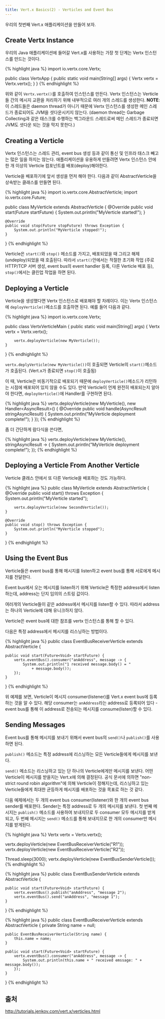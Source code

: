 ```yaml
---
title: Vert.x Basics(2) - Verticles and Event Bus
---
```


우리의 첫번째 Vert.x 애플리케이션을 만들어 보자.

## Create Vertx Instance
우리의 Java 애플리케이션에 들어갈 Vert.x를 사용하는 가장 첫 단계는 Vertx 인스턴스를 만드는 것이다.

{% highlight java %}
import io.vertx.core.Vertx;

public class VertxApp {
    public static void main(String[] args) {
        Vertx vertx = Vertx.vertx();
    }
}
{% endhighlight %}

위와 같이 `Vertx.vertx()`를 호출하여 인스턴스를 만든다. Vertx 인스턴스는 Verticle들 간의 메시지 교환을 처리하기 위해 내부적으로 여러 개의 스레드를 생성한다.
**NOTE**: 이 스레드들은 daemon thread가 아니기 때문에 Vertx 인스턴스를 생성한 메인 스레드가 종료되어도 JVM을 셧다운시키지 않는다. (daemon thread는 Garbage Collecting과 같은 태스크를 수행하는 백그라운드 스레드로써 메인 스레드가 종료되면 JVM도 셧다운 되는 것을 막지 못한다.)

## Creating a Verticle
Vertx 인스턴스는 스레드 관리, event bus 생성 등과 같이 통신 및 인프라 태스크 빼고는 많은 일을 하지는 않는다. 애플리케이션을 유용하게 만들려면 Vertx 인스턴스 안에 한 개 이상의 Verticle 컴포넌트를 배포(deploy)해야한다.

Verticle을 배포하기에 앞서 생성을 먼저 해야 한다. 다음과 같이 AbstractVerticle을 상속받는 클래스를 만들면 된다.

{% highlight java %}
import io.vertx.core.AbstractVerticle;
import io.vertx.core.Future;

public class MyVerticle extends AbstractVerticle {
    @Override
    public void start(Future<Void> startFuture) {
        System.out.println("MyVerticle started!");
    }

    @Override
    public void stop(Future stopFuture) throws Exception {
        System.out.println("MyVerticle stopped!");
    }
}
{% endhighlight %}

Verticle은 `start()`와 `stop()` 메소드를 가지고, 배포되었을 때 그리고 해제(undeploy)되었을 때 호출된다. 따라서 `start()`안에서는 적절한 초기화 작업 (주로 HTTP/TCP 서버 생성, event bus의 event handler 등록, 다른 Verticle 배포 등), `stop()`에서는 클린업 작업을 하면 된다.

## Deploying a Verticle
Verticle을 생성했다면 Vertx 인스턴스로 배포해야 할 차례이다. 이는 Vertx 인스턴스에 `deployVerticle()`메소드를 호출하면 된다. 예를 들어 다음과 같다.

{% highlight java %}
import io.vertx.core.Vertx;

public class VertxVerticleMain {
    public static void main(String[] args) {
        Vertx vertx = Vertx.vertx();

        vertx.deployVerticle(new MyVerticle());
    }
}
{% endhighlight %}

`vertx.deplyVerticle(new MyVerticle())`이 호출되면 Verticle의 `start()`메소드가 호출된다. (Vert.x가 종료되면 `stop()`이 호출됨)

이 때, Verticle은 비동기적으로 배포되기 때문에 `deployVerticle()`메소드가 리턴하는 시점에 배포되어 있지 않을 수도 있다. 만약 Verticle이 언제 완전히 배포되는지 알아야 한다면, `deployVerticle()`에 Handler를 구현하면 된다.

{% highlight java %}
vertx.deployVerticle(new MyVerticle(), new Handler<AsyncResult<String>>() {
    @Override
    public void handle(AsyncResult<String> stringAsyncResult) {
        System.out.println("MyVerticle deployment complete!");
    }
});
{% endhighlight %}

좀 더 간단하게 람다식을 쓴다면,

{% highlight java %}
vertx.deployVerticle(new MyVerticle(), stringAsyncResult -> {
    System.out.println("MyVerticle deployment complete!");
});
{% endhighlight %}

## Deploying a Verticle From Another Verticle
Verticle 클래스 안에서 또 다른 Verticle을 배포하는 것도 가능하다.

{% highlight java %}
public class MyVerticle extends AbstractVerticle {
    @Override
    public void start() throws Exception {
        System.out.println("MyVerticle started");

        vertx.deployVerticle(new SecondVerticle());
    }

    @Override
    public void stop() throws Exception {
        System.out.println("MyVerticle stopped");
    }
}
{% endhighlight %}

## Using the Event Bus
Verticle들은 event bus를 통해 메시지를 listen하고 event bus를 통해 서로에게 메시지를 전달한다.

Event bus에서 오는 메시지를 listen하기 위해 Verticle은 특정한 address에서 listen하는데, address는 단지 임의의 스트링 값이다.

여러개의 Verticle들이 같은 address에서 메시지를 listen할 수 있다. 따라서 address는 하나의 Verticle에 대해 유니크하지 않다.

Verticle은 event bus에 대한 참조를 vertx 인스턴스를 통해 할 수 있다.

다음은 특정 address에서 메시지를 리스닝하는 방법이다.

{% highlight java %}
public class EventBusReceiverVerticle extends AbstractVerticle {
    
    public void start(Future<Void> startFuture) {
        vertx.eventBus().consumer("anAddress", message -> {
            System.out.println("1 received message.body() = "
                + message.body());
        });
    }
}
{% endhighlight %}

위 예제를 보면, Verticle이 메시지 consumer(listener)를 Vert.x event bus에 등록하는 것을 알 수 있다. 해당 consumer는 `anAddress`라는 address로 등록되어 있다 - event bus를 통해 이 address로 전송되는 메시지를 consume(listen)할 수 있다.

## Sending Messages
Event bus를 통해 메시지를 보내기 위해서 event bus의 `send()`나 `publish()`를 사용하면 된다.

`publish()` 메소드는 특정 address에 리스닝하는 모든 Verticle들에게 메시지를 보낸다.

`send()` 메소드는 리스닝하고 있는 단 하나의 Verticle에게만 메시지를 보낸다. 어떤 Verticle이 메시지를 받을지는 Vert.x에 의해 결정된다. 공식 문서에 의하면 "non-strict round robin algorithm"에 의해 Verticle이 정해지는데, 리스닝하고 있는 Verticle들에게 최대한 균등하게 메시지를 배포하는 것을 목표로 하는 것 같다.

다음 예제에서는 두 개의 event bus consumer(listener)와 한 개의 event bus sender를 배포한다. Sender는 특정 address로 두 개의 메시지를 보낸다. 첫 번째 메시지는 `publish()` 메소드를 사용하여 보내지므로 두 consumer 모두 메시지를 받게 되고, 두 번째 메시지는 `send()` 메소드를 통해 보내지므로 한 개의 consumer만 메시지를 받게된다.

{% highlight java %}
Vertx vertx = Vertx.vertx();

vertx.deployVerticle(new EventBusReceiverVerticle("R1"));
vertx.deployVerticle(new EventBusReceiverVerticle("R2"));

Thread.sleep(3000);
vertx.deployVerticle(new EventBusSenderVerticle());
{% endhighlight %}

{% highlight java %}
public class EventBusSenderVerticle extends AbstractVerticle {
    
    public void start(Future<Void> startFuture) {
        vertx.eventBus().publish("anAddress", "message 2");
        vertx.eventBus().send("anAddress", "message 1");
    }
}
{% endhighlight %}

{% highlight java %}
public class EventBusReceiverVerticle extends AbstractVerticle {
    private String name = null;

    public EventBusReceiverVerticle(String name) {
        this.name = name;
    }

    public void start(Future<Void> startFuture) {
        vertx.eventBus().consumer("anAddress", message -> {
            System.out.println(this.name + " received emssage: " + message.body());
        });
    }
}
{% endhighlight %}

## 출처
http://tutorials.jenkov.com/vert.x/verticles.html